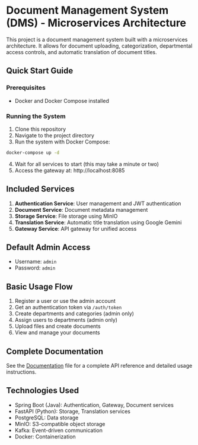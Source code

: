 # Document Management System (DMS) - Microservices Architecture

This project is a document management system built with a microservices architecture. It allows for document uploading, categorization, departmental access controls, and automatic translation of document titles.

## Quick Start Guide

### Prerequisites
- Docker and Docker Compose installed

### Running the System
1. Clone this repository
2. Navigate to the project directory
3. Run the system with Docker Compose:

```bash
docker-compose up -d
```

4. Wait for all services to start (this may take a minute or two)
5. Access the gateway at: http://localhost:8085

## Included Services

1. **Authentication Service**: User management and JWT authentication
2. **Document Service**: Document metadata management
3. **Storage Service**: File storage using MinIO
4. **Translation Service**: Automatic title translation using Google Gemini
5. **Gateway Service**: API gateway for unified access

## Default Admin Access

- Username: `admin`
- Password: `admin`

## Basic Usage Flow

1. Register a user or use the admin account
2. Get an authentication token via `/auth/token`
3. Create departments and categories (admin only)
4. Assign users to departments (admin only)
5. Upload files and create documents
6. View and manage your documents

## Complete Documentation

See the [Documentation](documentation.md) file for a complete API reference and detailed usage instructions.

## Technologies Used

- Spring Boot (Java): Authentication, Gateway, Document services
- FastAPI (Python): Storage, Translation services
- PostgreSQL: Data storage
- MinIO: S3-compatible object storage
- Kafka: Event-driven communication
- Docker: Containerization 
